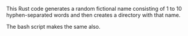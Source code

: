 This Rust code generates a random fictional name consisting of 1 to 10 hyphen-separated words and then creates a directory with that name.

The bash script makes the same also.
